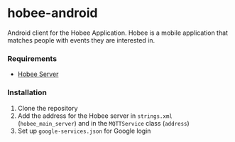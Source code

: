 # hobee-android
Android client for the Hobee Application. Hobee is a mobile application that matches people with events they are interested in.

### Requirements  
* [Hobee Server](https://github.com/bumblebees/hobee-server)

### Installation
1. Clone the repository
2. Add the address for the Hobee server in `strings.xml` (`hobee_main_server`) and in the `MQTTService` class (`address`)
3. Set up `google-services.json` for Google login


